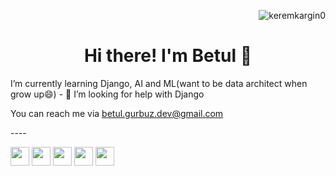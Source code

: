 <p align="right"> <img src="https://komarev.com/ghpvc/?username=keremkargin0" alt="keremkargin0" /> </p>

<h1 align="center"> Hi there! I'm Betul 👋 </h1>

<p align="left"> I’m currently learning Django, AI and ML(want to be data architect when grow up😄)
- 🤔 I’m looking for help with Django
</p>

<p align="left"> You can reach me via <a href = "mailto:betul.gurbuz.dev@gmail.com">betul.gurbuz.dev@gmail.com</a>
</p>
----

<p align="left"><a href="https://www.linkedin.com/in/betul-gurbuz-dev/">
<img src="https://img.shields.io/badge/linkedin-%230077B5.svg?&style=for-the-badge&logo=linkedin&logoColor=white" height=30></a> 
<a href="https://medium.com/@betul.gurbuz.dev">
<img src="https://img.shields.io/badge/medium-%2312100E.svg?&style=for-the-badge&logo=medium&logoColor=white" height=30></a> 
<a href="https://twitter.com/7Betl">
<img src="https://img.shields.io/badge/twitter-%231DA1F2.svg?&style=for-the-badge&logo=twitter&logoColor=white" height=30></a>  
<a href="https://www.kaggle.com/badl071">
<img src="https://img.shields.io/badge/Kaggle-%2312100E.svg?&style=for-the-badge&logo=kaggle&logoColor=white" height=30></a>  
<a href="https://open.spotify.com/user/badl7?si=f58b7ae558564598">
<img src="https://img.shields.io/badge/Spotify-1ED760?&style=for-the-badge&logo=spotify&logoColor=white" height=30></a>  
</p>


